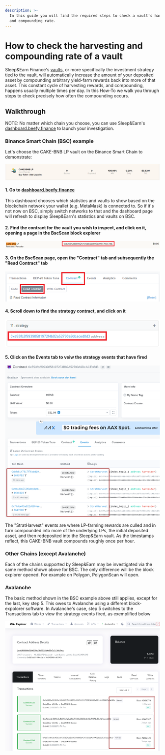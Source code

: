 ```yaml
---
description: >-
  In this guide you will find the required steps to check a vault's harvesting
  and compounding rate.
---
```


# How to check the harvesting and compounding rate of a vault

Sleep&Earn Finance's [vaults](../products/vaults.md), or more specifically the investment strategy tied to the vault, will automatically increase the amount of your deposited asset by compounding arbitrary yield-farm rewards back into more of that asset. This constant cycle of harvesting rewards, and compounding, happens usually multiple times per day. In this How-To we walk you through steps to check precisely how often the compounding occurs.

## Walkthrough

NOTE: No matter which chain you choose, you can use Sleep&Earn's [dashboard.beefy.finance](https://dashboard.beefy.finance) to launch your investigation.

### Binance Smart Chain \(BSC\) example

Let's choose the CAKE-BNB LP vault on the Binance Smart Chain to demonstrate:

![Screenshot taken 5 May 2021](../../.gitbook/assets/cake-bnb-lp-2-5-2021.png)

#### 1. Go to [dashboard.beefy.finance](https://dashboard.beefy.finance)

This dashboard chooses which statistics and vaults to show based on the blockchain network your wallet \(e.g. MetaMask\) is connected to. So if it's not now on BSC, simply switch networks to that and the dashboard page will refresh to display Sleep&Earn's statistics and vaults on BSC.

#### 2. Find the contract for the vault you wish to inspect, and click on it, opening a page in the BscScan block explorer

![](../../.gitbook/assets/cake-bnb-lp-vault-address.png)

#### 3. On the BscScan page, open the "Contract" tab and subsequently the "Read Contract" tab

![](../../.gitbook/assets/cake-bnb-lp-read-contract-tab.png)

#### 4. Scroll down to find the strategy contract, and click on it

![](../../.gitbook/assets/cake-bnb-lp-strategy-address.png)

#### 5. Click on the Events tab to veiw the strategy events that have fired

![](../../.gitbook/assets/harvest%20events%20inspection.png)

The "StratHarvest" events are where LP-farming rewards are culled and in turn compounded into more of the underlying LPs, the initial deposited asset, and then redeposited into the Sleep&Earn vault. As the timestamps reflect, this CAKE-BNB vault compounds roughly once per hour.

### Other Chains \(except Avalanche\)

Each of the chains supported by Sleep&Earn may be investigated via the same method shown above for BSC. The only difference will be the block explorer opened. For example on Polygon, PolygonScan will open.

### Avalanche

The basic method shown in the BSC example above still applies, except for the last, key step 5. This owes to Avalanche using a different block-expolorer software. In Avalanche's case, step 5 switches to the Transactions tab to view the strategy events fired, as exemplified below

![](../../.gitbook/assets/Avalanche-harvest-events.png)

